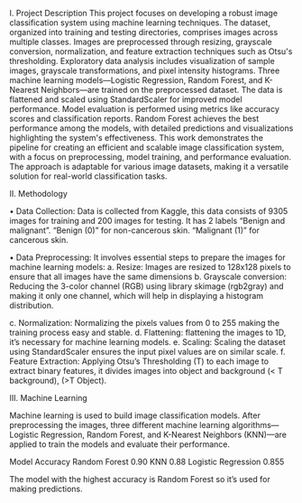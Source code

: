 I.	Project Description
This project focuses on developing a robust image classification system using machine learning techniques. The dataset, organized into training and testing directories, comprises images across multiple classes. Images are preprocessed through resizing, grayscale conversion, normalization, and feature extraction techniques such as Otsu's thresholding. Exploratory data analysis includes visualization of sample images, grayscale transformations, and pixel intensity histograms.
Three machine learning models—Logistic Regression, Random Forest, and K-Nearest Neighbors—are trained on the preprocessed dataset. The data is flattened and scaled using StandardScaler for improved model performance. Model evaluation is performed using metrics like accuracy scores and classification reports. Random Forest achieves the best performance among the models, with detailed predictions and visualizations highlighting the system's effectiveness.
This work demonstrates the pipeline for creating an efficient and scalable image classification system, with a focus on preprocessing, model training, and performance evaluation. The approach is adaptable for various image datasets, making it a versatile solution for real-world classification tasks.

II.	Methodology 

•	Data Collection: Data is collected from Kaggle, this data consists of 9305 images for training and 200 images for testing. It has 2 labels “Benign and malignant”.
“Benign (0)” for non-cancerous skin.
“Malignant (1)” for cancerous skin.

 
•	Data Preprocessing: It involves essential steps to prepare the images for machine learning models:
a.	Resize: Images are resized to 128x128 pixels to ensure that all images have the same dimensions
b.	Grayscale conversion: Reducing the 3-color channel (RGB) using library skimage (rgb2gray) and making it only one channel, which will help in displaying a histogram distribution.

c.	Normalization: Normalizing the pixels values from 0 to 255 making the training process easy and stable.
d.	Flattening: flattening the images to 1D, it’s necessary for machine learning models.
e.	Scaling: Scaling the dataset using StandardScaler ensures the input pixel values are on similar scale.
f.	Feature Extraction: Applying Otsu’s Thresholding (T) to each image to extract binary features, it divides images into object and background (< T background), (>T Object).

III.	Machine Learning

Machine learning is used to build image classification models. After preprocessing the images, three different machine learning algorithms—Logistic Regression, Random Forest, and K-Nearest Neighbors (KNN)—are applied to train the models and evaluate their performance.

Model	Accuracy
Random Forest	0.90
KNN	0.88
Logistic Regression	0.855

The model with the highest accuracy is Random Forest so it’s used for making predictions.
